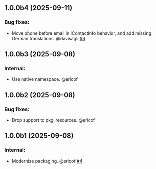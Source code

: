 ## 1.0.0b4 (2025-09-11)


### Bug fixes:

- Move phone before email in IContactInfo behavior, and add missing German translations. @davisagli [#6](https://github.com/collective/collective.contact_behaviors/issues/6)

## 1.0.0b3 (2025-09-08)


### Internal:

- Use native namespace. @ericof 

## 1.0.0b2 (2025-09-08)


### Bug fixes:

- Drop support to pkg_resources. @ericof 

## 1.0.0b1 (2025-09-08)


### Internal:

- Modernize packaging. @ericof [#4](https://github.com/collective/collective.contact_behaviors/issues/4)
